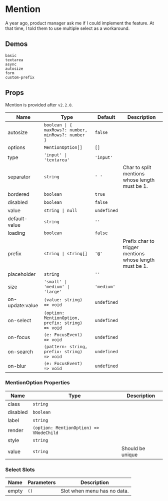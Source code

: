 # Mention

A year ago, product manager ask me if I could implement the feature. At that time, I told them to use multiple select as a workaround.

## Demos

```demo
basic
textarea
async
autosize
form
custom-prefix
```

## Props

Mention is provided after `v2.2.0`.

| Name | Type | Default | Description |
| --- | --- | --- | --- |
| autosize | `boolean \| { maxRows?: number, minRows?: number }` | `false` |  |
| options | `MentionOption[]` | `[]` |  |
| type | `'input' \| 'textarea'` | `'input'` |  |
| separator | `string` | `' '` | Char to split mentions whose length must be 1. |
| bordered | `boolean` | `true` |  |
| disabled | `boolean` | `false` |  |
| value | `string \| null` | `undefined` |  |
| default-value | `string` | `''` |  |
| loading | `boolean` | `false` |  |
| prefix | `string \| string[]` | `'@'` | Prefix char to trigger mentions whose length must be 1. |
| placeholder | `string` | `''` |  |
| size | `'small' \| 'medium' \| 'large'` | `'medium'` |  |
| on-update:value | `(value: string) => void` | `undefined` |  |
| on-select | `(option: MentionOption, prefix: string) => void` | `undefined` |  |
| on-focus | `(e: FocusEvent) => void` | `undefined` |  |
| on-search | `(pattern: string, prefix: string) => void` | `undefined` |  |
| on-blur | `(e: FocusEvent) => void` | `undefined` |  |

### MentionOption Properties

| Name     | Type                                    | Description      |
| -------- | --------------------------------------- | ---------------- |
| class    | `string`                                |                  |
| disabled | `boolean`                               |                  |
| label    | `string`                                |                  |
| render   | `(option: MentionOption) => VNodeChild` |                  |
| style    | `string`                                |                  |
| value    | `string`                                | Should be unique |

### Select Slots

| Name  | Parameters | Description                 |
| ----- | ---------- | --------------------------- |
| empty | `()`       | Slot when menu has no data. |
